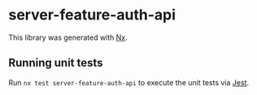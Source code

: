 # server-feature-auth-api

This library was generated with [Nx](https://nx.dev).

## Running unit tests

Run `nx test server-feature-auth-api` to execute the unit tests via [Jest](https://jestjs.io).
